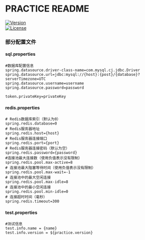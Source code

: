 # PRACTICE README

[![Version](https://img.shields.io/badge/Version-1.0.1-brightgreen.svg)](https://github.com/jxnflzc/practice)
<br/>
[![License](https://img.shields.io/badge/License-GPLv3.0-blue)](https://github.com/jxnflzc/practice/blob/master/LICENSE)

### 部分配置文件

#### sql.properties

```properties
#数据库配置信息
spring.datasource.driver-class-name=com.mysql.cj.jdbc.Driver
spring.datasource.url=jdbc:mysql://{host}:{post}/{database}?serverTimezone=UTC
spring.datasource.username=username
spring.datasource.password=password

token.privateKey=privateKey
```

#### redis.properties

```properties
# Redis数据库索引（默认为0）
spring.redis.database=0
# Redis服务器地址
spring.redis.host={host}
# Redis服务器连接端口
spring.redis.port={port}
# Redis服务器连接密码（默认为空）
spring.redis.password={password}
#连接池最大连接数（使用负值表示没有限制）
spring.redis.pool.max-active=8
# 连接池最大阻塞等待时间（使用负值表示没有限制）
spring.redis.pool.max-wait=-1
# 连接池中的最大空闲连接
spring.redis.pool.max-idle=8
# 连接池中的最小空闲连接
spring.redis.pool.min-idle=0
# 连接超时时间（毫秒）
spring.redis.timeout=300
```

#### test.properties

```properties
#测试信息
test.info.name = {name}
test.info.version = ${practice.version}
```

